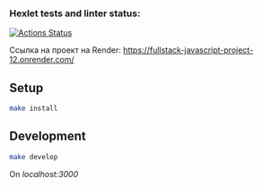 ### Hexlet tests and linter status:
[![Actions Status](https://github.com/VolkovDani/fullstack-javascript-project-12/actions/workflows/hexlet-check.yml/badge.svg)](https://github.com/VolkovDani/fullstack-javascript-project-12/actions)

Ссылка на проект на Render: https://fullstack-javascript-project-12.onrender.com/

## Setup

```bash
make install
```

## Development

```bash
make develop
```
On *localhost:3000*